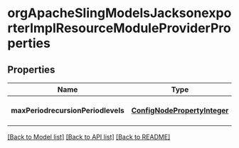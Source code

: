 # orgApacheSlingModelsJacksonexporterImplResourceModuleProviderProperties

## Properties
Name | Type | Description | Notes
------------ | ------------- | ------------- | -------------
**maxPeriodrecursionPeriodlevels** | [**ConfigNodePropertyInteger**](ConfigNodePropertyInteger.md) |  | [optional] [default to null]

[[Back to Model list]](../README.md#documentation-for-models) [[Back to API list]](../README.md#documentation-for-api-endpoints) [[Back to README]](../README.md)


